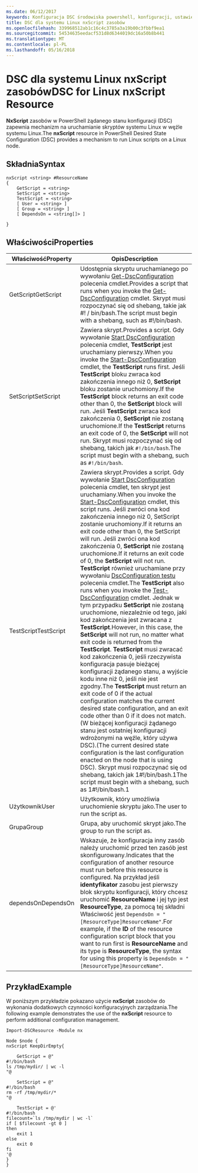 ```yaml
---
ms.date: 06/12/2017
keywords: Konfiguracja DSC środowiska powershell, konfiguracji, ustawienia
title: DSC dla systemu Linux nxScript zasobów
ms.openlocfilehash: 339968512ab1c16c4c3785a3a19b00c3fbbf9ea1
ms.sourcegitcommit: 54534635eedacf531d8d6344019dc16a50b8b441
ms.translationtype: MT
ms.contentlocale: pl-PL
ms.lasthandoff: 05/16/2018
---
```

# <a name="dsc-for-linux-nxscript-resource"></a><span data-ttu-id="e28a4-103">DSC dla systemu Linux nxScript zasobów</span><span class="sxs-lookup"><span data-stu-id="e28a4-103">DSC for Linux nxScript Resource</span></span>

<span data-ttu-id="e28a4-104">**NxScript** zasobów w PowerShell żądanego stanu konfiguracji (DSC) zapewnia mechanizm na uruchamianie skryptów systemu Linux w węźle systemu Linux.</span><span class="sxs-lookup"><span data-stu-id="e28a4-104">The **nxScript** resource in PowerShell Desired State Configuration (DSC) provides a mechanism to run Linux scripts on a Linux node.</span></span>

## <a name="syntax"></a><span data-ttu-id="e28a4-105">Składnia</span><span class="sxs-lookup"><span data-stu-id="e28a4-105">Syntax</span></span>

```
nxScript <string> #ResourceName
{
    GetScript = <string>
    SetScript = <string>
    TestScript = <string>
    [ User = <string> ]
    [ Group = <string> ]
    [ DependsOn = <string[]> ]

}
```

## <a name="properties"></a><span data-ttu-id="e28a4-106">Właściwości</span><span class="sxs-lookup"><span data-stu-id="e28a4-106">Properties</span></span>

|  <span data-ttu-id="e28a4-107">Właściwość</span><span class="sxs-lookup"><span data-stu-id="e28a4-107">Property</span></span> |  <span data-ttu-id="e28a4-108">Opis</span><span class="sxs-lookup"><span data-stu-id="e28a4-108">Description</span></span> |
|---|---|
| <span data-ttu-id="e28a4-109">GetScript</span><span class="sxs-lookup"><span data-stu-id="e28a4-109">GetScript</span></span>| <span data-ttu-id="e28a4-110">Udostępnia skryptu uruchamianego po wywołaniu [Get-DscConfiguration](https://technet.microsoft.com/en-us/library/dn521625.aspx) polecenia cmdlet.</span><span class="sxs-lookup"><span data-stu-id="e28a4-110">Provides a script that runs when you invoke the [Get-DscConfiguration](https://technet.microsoft.com/en-us/library/dn521625.aspx) cmdlet.</span></span> <span data-ttu-id="e28a4-111">Skrypt musi rozpoczynać się od shebang, takie jak #! / bin/bash.</span><span class="sxs-lookup"><span data-stu-id="e28a4-111">The script must begin with a shebang, such as #!/bin/bash.</span></span>|
| <span data-ttu-id="e28a4-112">SetScript</span><span class="sxs-lookup"><span data-stu-id="e28a4-112">SetScript</span></span>| <span data-ttu-id="e28a4-113">Zawiera skrypt.</span><span class="sxs-lookup"><span data-stu-id="e28a4-113">Provides a script.</span></span> <span data-ttu-id="e28a4-114">Gdy wywołanie [Start DscConfiguration](https://technet.microsoft.com/en-us/library/dn521623.aspx) polecenia cmdlet, **TestScript** jest uruchamiany pierwszy.</span><span class="sxs-lookup"><span data-stu-id="e28a4-114">When you invoke the [Start-DscConfiguration](https://technet.microsoft.com/en-us/library/dn521623.aspx) cmdlet, the **TestScript** runs first.</span></span> <span data-ttu-id="e28a4-115">Jeśli **TestScript** bloku zwraca kod zakończenia innego niż 0, **SetScript** bloku zostanie uruchomiony.</span><span class="sxs-lookup"><span data-stu-id="e28a4-115">If the **TestScript** block returns an exit code other than 0, the **SetScript** block will run.</span></span> <span data-ttu-id="e28a4-116">Jeśli **TestScript** zwraca kod zakończenia 0, **SetScript** nie zostaną uruchomione.</span><span class="sxs-lookup"><span data-stu-id="e28a4-116">If the **TestScript** returns an exit code of 0, the **SetScript** will not run.</span></span> <span data-ttu-id="e28a4-117">Skrypt musi rozpoczynać się od shebang, takich jak `#!/bin/bash`.</span><span class="sxs-lookup"><span data-stu-id="e28a4-117">The script must begin with a shebang, such as `#!/bin/bash`.</span></span>|
| <span data-ttu-id="e28a4-118">TestScript</span><span class="sxs-lookup"><span data-stu-id="e28a4-118">TestScript</span></span>| <span data-ttu-id="e28a4-119">Zawiera skrypt.</span><span class="sxs-lookup"><span data-stu-id="e28a4-119">Provides a script.</span></span> <span data-ttu-id="e28a4-120">Gdy wywołanie [Start DscConfiguration](https://technet.microsoft.com/en-us/library/dn521623.aspx) polecenia cmdlet, ten skrypt jest uruchamiany.</span><span class="sxs-lookup"><span data-stu-id="e28a4-120">When you invoke the [Start-DscConfiguration](https://technet.microsoft.com/en-us/library/dn521623.aspx) cmdlet, this script runs.</span></span> <span data-ttu-id="e28a4-121">Jeśli zwróci ona kod zakończenia innego niż 0, SetScript zostanie uruchomiony.</span><span class="sxs-lookup"><span data-stu-id="e28a4-121">If it returns an exit code other than 0, the SetScript will run.</span></span> <span data-ttu-id="e28a4-122">Jeśli zwróci ona kod zakończenia 0, **SetScript** nie zostaną uruchomione.</span><span class="sxs-lookup"><span data-stu-id="e28a4-122">If it returns an exit code of 0, the **SetScript** will not run.</span></span> <span data-ttu-id="e28a4-123">**TestScript** również uruchamiane przy wywołaniu [DscConfiguration testu](https://technet.microsoft.com/en-us/library/dn407382.aspx) polecenia cmdlet.</span><span class="sxs-lookup"><span data-stu-id="e28a4-123">The **TestScript** also runs when you invoke the [Test-DscConfiguration](https://technet.microsoft.com/en-us/library/dn407382.aspx) cmdlet.</span></span> <span data-ttu-id="e28a4-124">Jednak w tym przypadku **SetScript** nie zostaną uruchomione, niezależnie od tego, jaki kod zakończenia jest zwracana z **TestScript**.</span><span class="sxs-lookup"><span data-stu-id="e28a4-124">However, in this case, the **SetScript** will not run, no matter what exit code is returned from the **TestScript**.</span></span> <span data-ttu-id="e28a4-125">**TestScript** musi zwracać kod zakończenia 0, jeśli rzeczywista konfiguracja pasuje bieżącej konfiguracji żądanego stanu, a wyjście kodu inne niż 0, jeśli nie jest zgodny.</span><span class="sxs-lookup"><span data-stu-id="e28a4-125">The **TestScript** must return an exit code of 0 if the actual configuration matches the current desired state configuration, and an exit code other than 0 if it does not match.</span></span> <span data-ttu-id="e28a4-126">(W bieżącej konfiguracji żądanego stanu jest ostatniej konfiguracji wdrożonymi na węźle, który używa DSC).</span><span class="sxs-lookup"><span data-stu-id="e28a4-126">(The current desired state configuration is the last configuration enacted on the node that is using DSC).</span></span> <span data-ttu-id="e28a4-127">Skrypt musi rozpoczynać się od shebang, takich jak 1#!/bin/bash.1</span><span class="sxs-lookup"><span data-stu-id="e28a4-127">The script must begin with a shebang, such as 1#!/bin/bash.1</span></span>|
| <span data-ttu-id="e28a4-128">Użytkownik</span><span class="sxs-lookup"><span data-stu-id="e28a4-128">User</span></span>| <span data-ttu-id="e28a4-129">Użytkownik, który umożliwia uruchomienie skryptu jako.</span><span class="sxs-lookup"><span data-stu-id="e28a4-129">The user to run the script as.</span></span>|
| <span data-ttu-id="e28a4-130">Grupa</span><span class="sxs-lookup"><span data-stu-id="e28a4-130">Group</span></span>| <span data-ttu-id="e28a4-131">Grupa, aby uruchomić skrypt jako.</span><span class="sxs-lookup"><span data-stu-id="e28a4-131">The group to run the script as.</span></span>|
| <span data-ttu-id="e28a4-132">dependsOn</span><span class="sxs-lookup"><span data-stu-id="e28a4-132">DependsOn</span></span> | <span data-ttu-id="e28a4-133">Wskazuje, że konfiguracja inny zasób należy uruchomić przed ten zasób jest skonfigurowany.</span><span class="sxs-lookup"><span data-stu-id="e28a4-133">Indicates that the configuration of another resource must run before this resource is configured.</span></span> <span data-ttu-id="e28a4-134">Na przykład jeśli **identyfikator** zasobu jest pierwszy blok skryptu konfiguracji, który chcesz uruchomić **ResourceName** i jej typ jest **ResourceType**, za pomocą tej składni Właściwość jest `DependsOn = "[ResourceType]ResourceName"`.</span><span class="sxs-lookup"><span data-stu-id="e28a4-134">For example, if the **ID** of the resource configuration script block that you want to run first is **ResourceName** and its type is **ResourceType**, the syntax for using this property is `DependsOn = "[ResourceType]ResourceName"`.</span></span>|

## <a name="example"></a><span data-ttu-id="e28a4-135">Przykład</span><span class="sxs-lookup"><span data-stu-id="e28a4-135">Example</span></span>

<span data-ttu-id="e28a4-136">W poniższym przykładzie pokazano użycie **nxScript** zasobów do wykonania dodatkowych czynności konfiguracyjnych zarządzania.</span><span class="sxs-lookup"><span data-stu-id="e28a4-136">The following example demonstrates the use of the **nxScript** resource to perform additional configuration management.</span></span>

```
Import-DSCResource -Module nx

Node $node {
nxScript KeepDirEmpty{

    GetScript = @"
#!/bin/bash
ls /tmp/mydir/ | wc -l
"@

    SetScript = @"
#!/bin/bash
rm -rf /tmp/mydir/*
"@

    TestScript = @'
#!/bin/bash
filecount=`ls /tmp/mydir | wc -l`
if [ $filecount -gt 0 ]
then
    exit 1
else
    exit 0
fi
'@
}
}
```